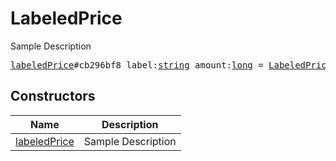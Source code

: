 # LabeledPrice

Sample Description

<pre>
<a href="../constructor/labeledPrice.md">labeledPrice</a>#cb296bf8 label:<a href="../type/string.md">string</a> amount:<a href="../type/long.md">long</a> = <a href="../type/LabeledPrice.md">LabeledPrice</a>;
</pre>

## Constructors

| Name | Description |
|------|-------------|
| [labeledPrice](../constructor/labeledPrice.md) | Sample Description |

